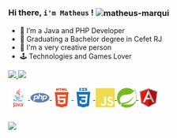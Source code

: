 ### Hi there, ````i'm Matheus```` !                     <img align="center" alt="matheus-marqui" width="16%"                src="https://pa1.narvii.com/6715/51b86154d79c58f897c4e82f5728e66daa17409d_hq.gif">
- 🔭 I’m a Java and PHP Developer 
- 🌱 Graduating a Bachelor degree in Cefet RJ
- 🎨 I'm a very creative person
- 🕹️ Technologies and Games Lover
<div style="display: inline_block">
  <a href="https://github.com/matheusmarqui1">
  <img style="display: inline_block" height="160em" src="https://github-readme-stats.vercel.app/api?username=matheusmarqui1&show_icons=true&theme=material-palenight&include_all_commits=true&count_private=true"/>
  <img style="display: inline_block" height="160em" src="https://github-readme-stats.vercel.app/api/top-langs/?username=matheusmarqui1&layout=compact&langs_count=7&theme=material-palenight"/>
</div>
  <div style="display: inline_block"><br>
  <img align="center" alt="Matheus-Java" height="40" width="40" src="https://github.com/devicons/devicon/blob/master/icons/java/java-original-wordmark.svg">
  <img align="center" alt="Matheus-PHP" height="40" width="40" src="https://github.com/devicons/devicon/blob/master/icons/php/php-plain.svg">
  <img align="center" alt="Matheus-HTML" height="40" width="40" src="https://raw.githubusercontent.com/devicons/devicon/master/icons/html5/html5-plain-wordmark.svg">
  <img align="center" alt="Matheus-CSS" height="40" width="40" src="https://raw.githubusercontent.com/devicons/devicon/master/icons/css3/css3-plain-wordmark.svg">
  <img align="center" alt="Matheus-js" height="40" width="40" src="https://raw.githubusercontent.com/devicons/devicon/master/icons/javascript/javascript-plain.svg">
  <img align="center" alt="Matheus-Springboot" height="40" width="40" src="https://github.com/devicons/devicon/blob/master/icons/spring/spring-original.svg">
  <img align="center" alt="Matheus-Angular" height="40" width="40" src="https://github.com/devicons/devicon/blob/master/icons/angularjs/angularjs-original.svg">
</div>
  
  ##
  
 <div>
  <a href="https://www.linkedin.com/in/matheus-marqui-b219a9236/" target="_blank"><img src="https://img.shields.io/badge/-LinkedIn-%230077B5?style=for-the-badge&logo=linkedin&logoColor=white" target="_blank"></a>
   

 
</div>
